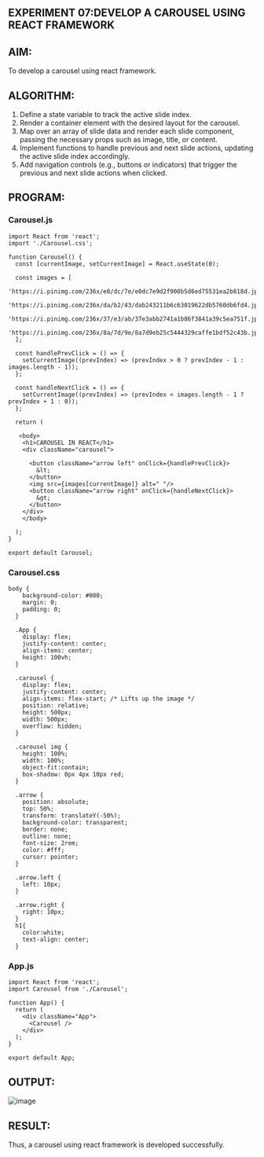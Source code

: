 ## EXPERIMENT 07:DEVELOP A CAROUSEL USING REACT FRAMEWORK
## AIM:
To develop a carousel using react framework.

## ALGORITHM:
1. Define a state variable to track the active slide index.
2. Render a container element with the desired layout for the carousel.
3. Map over an array of slide data and render each slide component, passing the necessary props such as image, title, or content.
4. Implement functions to handle previous and next slide actions, updating the active slide index accordingly.
5. Add navigation controls (e.g., buttons or indicators) that trigger the previous and next slide actions when clicked.

## PROGRAM:
### Carousel.js
```
import React from 'react';
import './Carousel.css';

function Carousel() {
  const [currentImage, setCurrentImage] = React.useState(0);

  const images = [
    'https://i.pinimg.com/236x/e0/dc/7e/e0dc7e9d2f900b5d6ed75531ea2b618d.jpg',
    'https://i.pinimg.com/236x/da/b2/43/dab243211b6c63019622db5760db6fd4.jpg',
    'https://i.pinimg.com/236x/37/e3/ab/37e3abb2741a1b86f3841a39c5ea751f.jpg',
    'https://i.pinimg.com/236x/8a/7d/9e/8a7d9eb25c5444329caffe1bdf52c43b.jpg',
  ];

  const handlePrevClick = () => {
    setCurrentImage((prevIndex) => (prevIndex > 0 ? prevIndex - 1 : images.length - 1));
  };

  const handleNextClick = () => {
    setCurrentImage((prevIndex) => (prevIndex < images.length - 1 ? prevIndex + 1 : 0));
  };

  return (

   <body>
    <h1>CAROUSEL IN REACT</h1>
    <div className="carousel">
        
      <button className="arrow left" onClick={handlePrevClick}>
        &lt;
      </button>
      <img src={images[currentImage]} alt=" "/>
      <button className="arrow right" onClick={handleNextClick}>
        &gt;
      </button>
    </div>
    </body>
   
  );
}

export default Carousel;
```
### Carousel.css
```
body {
    background-color: #000;
    margin: 0;
    padding: 0;
  }
  
  .App {
    display: flex;
    justify-content: center;
    align-items: center;
    height: 100vh;
  }
  
  .carousel {
    display: flex;
    justify-content: center;
    align-items: flex-start; /* Lifts up the image */
    position: relative;
    height: 500px;
    width: 500px;
    overflow: hidden;
  }
  
  .carousel img {
    height: 100%;
    width: 100%;
    object-fit:contain;
    box-shadow: 0px 4px 10px red;
  }
  
  .arrow {
    position: absolute;
    top: 50%;
    transform: translateY(-50%);
    background-color: transparent;
    border: none;
    outline: none;
    font-size: 2rem;
    color: #fff;
    cursor: pointer;
  }
  
  .arrow.left {
    left: 10px;
  }
  
  .arrow.right {
    right: 10px;
  }
  h1{
    color:white;
    text-align: center;
  }
  ```
  ### App.js
```
import React from 'react';
import Carousel from './Carousel';

function App() {
  return (
    <div className="App">
      <Carousel />
    </div>
  );
}

export default App;
```
## OUTPUT:
![image](https://github.com/Evangelin-Ruth/modernweb-ex7/assets/94219798/03917718-16e9-4f3c-a09c-75ba9c8c15f5)
## RESULT:
Thus, a carousel using react framework is developed successfully.

